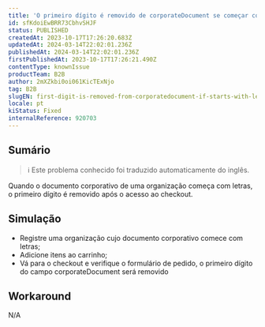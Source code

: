 ```yaml
---
title: 'O primeiro dígito é removido de corporateDocument se começar com letras'
id: sfKdoiEwBRR73CbhvSHJF
status: PUBLISHED
createdAt: 2023-10-17T17:26:20.683Z
updatedAt: 2024-03-14T22:02:01.236Z
publishedAt: 2024-03-14T22:02:01.236Z
firstPublishedAt: 2023-10-17T17:26:21.490Z
contentType: knownIssue
productTeam: B2B
author: 2mXZkbi0oi061KicTExNjo
tag: B2B
slugEN: first-digit-is-removed-from-corporatedocument-if-starts-with-letters
locale: pt
kiStatus: Fixed
internalReference: 920703
---
```


## Sumário

>ℹ️ Este problema conhecido foi traduzido automaticamente do inglês.


Quando o documento corporativo de uma organização começa com letras, o primeiro dígito é removido após o acesso ao checkout.

## Simulação



- Registre uma organização cujo documento corporativo comece com letras;
- Adicione itens ao carrinho;
- Vá para o checkout e verifique o formulário de pedido, o primeiro dígito do campo corporateDocument será removido

## Workaround


N/A



